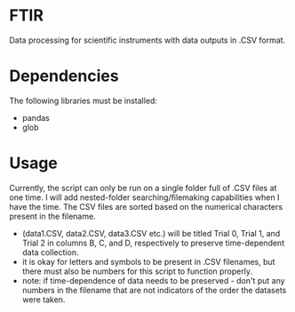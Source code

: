 FTIR
=====================
Data processing for scientific instruments with data outputs in .CSV format.

Dependencies
============
The following libraries must be installed:
* pandas
* glob

Usage 
============
Currently, the script can only be run on a single folder full of .CSV files at one time. I will add nested-folder searching/filemaking capabilities when I have the time. 
The CSV files are sorted based on the numerical characters present in the filename.
* (data1.CSV, data2.CSV, data3.CSV etc.) will be titled Trial 0, Trial 1, and Trial 2 in columns B, C, and D, respectively to preserve time-dependent data collection.
* it is okay for letters and symbols to be present in .CSV filenames, but there must also be numbers for this script to function properly.
* note: if time-dependence of data needs to be preserved - don't put any numbers in the filename that are not indicators of the order the datasets were taken.
